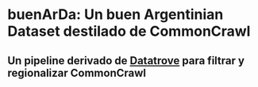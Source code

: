 # buenArDa: Un buen Argentinian Dataset destilado de CommonCrawl
## Un pipeline derivado de [Datatrove](https://github.com/huggingface/datatrove) para filtrar y regionalizar CommonCrawl 